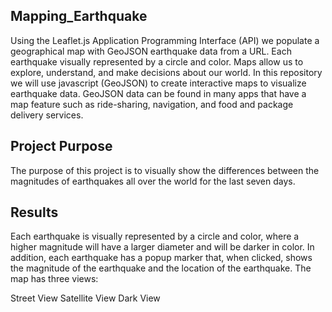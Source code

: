 ## Mapping_Earthquake
Using the Leaflet.js Application Programming Interface (API) we populate a geographical map with GeoJSON earthquake data from a URL. Each earthquake  visually represented by a circle and color. Maps allow us to explore, understand, and make decisions about our world. In this repository we will use javascript (GeoJSON) to create interactive maps to visualize earthquake data. GeoJSON data can be found in many apps that have a map feature such as ride-sharing, navigation, and food and package delivery services. 

## Project Purpose
The purpose of this project is to visually show the differences between the magnitudes of earthquakes all over the world for the last seven days.

## Results 
Each earthquake is visually represented by a circle and color, where a higher magnitude will have a larger diameter and will be darker in color. In addition, each earthquake has a popup marker that, when clicked, shows the magnitude of the earthquake and the location of the earthquake. The map has three views:

Street View
Satellite View
Dark View


